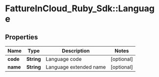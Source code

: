 # FattureInCloud_Ruby_Sdk::Language

## Properties

| Name | Type | Description | Notes |
| ---- | ---- | ----------- | ----- |
| **code** | **String** | Language code | [optional] |
| **name** | **String** | Language extended name | [optional] |

